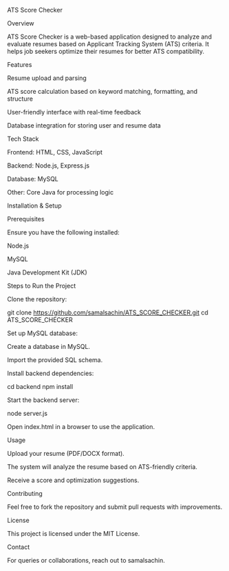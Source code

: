 ATS Score Checker

Overview

ATS Score Checker is a web-based application designed to analyze and evaluate resumes based on Applicant Tracking System (ATS) criteria. It helps job seekers optimize their resumes for better ATS compatibility.

Features

Resume upload and parsing

ATS score calculation based on keyword matching, formatting, and structure

User-friendly interface with real-time feedback

Database integration for storing user and resume data

Tech Stack

Frontend: HTML, CSS, JavaScript

Backend: Node.js, Express.js

Database: MySQL

Other: Core Java for processing logic

Installation & Setup

Prerequisites

Ensure you have the following installed:

Node.js

MySQL

Java Development Kit (JDK)

Steps to Run the Project

Clone the repository:

git clone https://github.com/samalsachin/ATS_SCORE_CHECKER.git
cd ATS_SCORE_CHECKER

Set up MySQL database:

Create a database in MySQL.

Import the provided SQL schema.

Install backend dependencies:

cd backend
npm install

Start the backend server:

node server.js

Open index.html in a browser to use the application.

Usage

Upload your resume (PDF/DOCX format).

The system will analyze the resume based on ATS-friendly criteria.

Receive a score and optimization suggestions.

Contributing

Feel free to fork the repository and submit pull requests with improvements.

License

This project is licensed under the MIT License.

Contact

For queries or collaborations, reach out to samalsachin.

